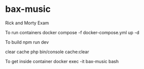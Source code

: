 # bax-music
Rick and Morty Exam

To run containers
docker compose -f docker-compose.yml up -d

To build
npm run dev

clear cache
php bin/console cache:clear

To get inside container
docker exec -it bax-music bash